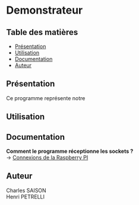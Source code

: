 # Demonstrateur
## Table des matières
- [Présentation](#pres)
- [Utilisation](#usage)
- [Documentation](#docu)
- [Auteur](#auteur)

## <a name="pres"/> Présentation
Ce programme représente notre
## <a name="usage" /> Utilisation

## <a name="docu"/> Documentation
**Comment le programme réceptionne les sockets ?**<br>
-> [Connexions de la Raspberry PI](https://github.com/HandiMouv/Presentation-Generale/blob/main/DOCUMENTATION/Connexions%20du%20Raspberry%20PI%20.pdf)
## <a name="auteur"/> Auteur
Charles SAISON<br>
Henri PETRELLI
